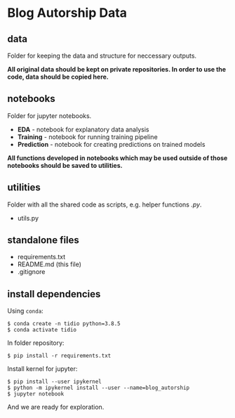 # Blog Autorship Data

## data
Folder for keeping the data and structure for neccessary outputs.

<b> All original data should be kept on private repositories. In order to use the code, data should be copied here. </b>

## notebooks
Folder for jupyter notebooks.
- **EDA** - notebook for explanatory data analysis
- **Training** - notebook for running training pipeline
- **Prediction** - notebook for creating predictions on trained models

<b> All functions developed in notebooks which may be used outside of those notebooks 
should be saved to utilities.</b>

## utilities
Folder with all the shared code as scripts, e.g. helper functions <i>.py</i>.
- utils.py

## standalone files

- requirements.txt
- README.md (this file)
- .gitignore


## install dependencies

Using ``conda``:
```shell
$ conda create -n tidio python=3.8.5
$ conda activate tidio
```

In folder repository:
```shell
$ pip install -r requirements.txt
```
Install kernel for jupyter:
```shell
$ pip install --user ipykernel
$ python -m ipykernel install --user --name=blog_autorship
$ jupyter notebook
```
And we are ready for exploration.
